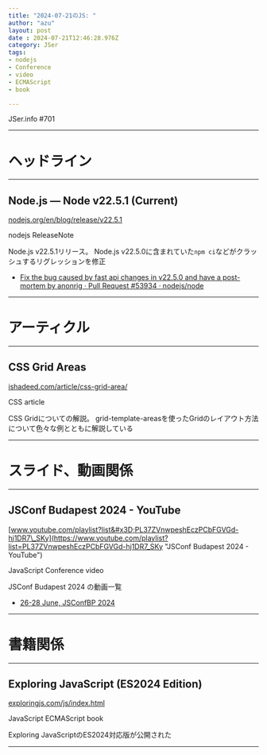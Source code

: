 ```yaml
---
title: "2024-07-21のJS: "
author: "azu"
layout: post
date : 2024-07-21T12:46:28.976Z
category: JSer
tags:
- nodejs
- Conference
- video
- ECMAScript
- book

---
```


JSer.info #701

----

<h1 class="site-genre">ヘッドライン</h1>

----

## Node.js — Node v22.5.1 (Current)
[nodejs.org/en/blog/release/v22.5.1](https://nodejs.org/en/blog/release/v22.5.1 "Node.js — Node v22.5.1 (Current)")
<p class="jser-tags jser-tag-icon"><span class="jser-tag">nodejs</span> <span class="jser-tag">ReleaseNote</span></p>

Node.js v22.5.1リリース。
Node.js v22.5.0に含まれていた`npm ci`などがクラッシュするリグレッションを修正

- [Fix the bug caused by fast api changes in v22.5.0 and have a post-mortem by anonrig · Pull Request #53934 · nodejs/node](https://github.com/nodejs/node/pull/53934?hss_channel=tw-91985735 "Fix the bug caused by fast api changes in v22.5.0 and have a post-mortem by anonrig · Pull Request #53934 · nodejs/node")

----
<h1 class="site-genre">アーティクル</h1>

----

## CSS Grid Areas
[ishadeed.com/article/css-grid-area/](https://ishadeed.com/article/css-grid-area/ "CSS Grid Areas")
<p class="jser-tags jser-tag-icon"><span class="jser-tag">CSS</span> <span class="jser-tag">article</span></p>

CSS Gridについての解説。
grid-template-areasを使ったGridのレイアウト方法について色々な例とともに解説している


----
<h1 class="site-genre">スライド、動画関係</h1>

----

## JSConf Budapest 2024 - YouTube
[www.youtube.com/playlist?list&#x3D;PL37ZVnwpeshEczPCbFGVGd-hj1DR7\_SKy](https://www.youtube.com/playlist?list=PL37ZVnwpeshEczPCbFGVGd-hj1DR7_SKy "JSConf Budapest 2024 - YouTube")
<p class="jser-tags jser-tag-icon"><span class="jser-tag">JavaScript</span> <span class="jser-tag">Conference</span> <span class="jser-tag">video</span></p>

JSConf Budapest 2024 の動画一覧

- [26-28 June, JSConfBP 2024](https://jsconfbp.com/ "26-28 June, JSConfBP 2024")

----
<h1 class="site-genre">書籍関係</h1>

----

## Exploring JavaScript (ES2024 Edition)
[exploringjs.com/js/index.html](https://exploringjs.com/js/index.html "Exploring JavaScript (ES2024 Edition)")
<p class="jser-tags jser-tag-icon"><span class="jser-tag">JavaScript</span> <span class="jser-tag">ECMAScript</span> <span class="jser-tag">book</span></p>

Exploring JavaScriptのES2024対応版が公開された


----
